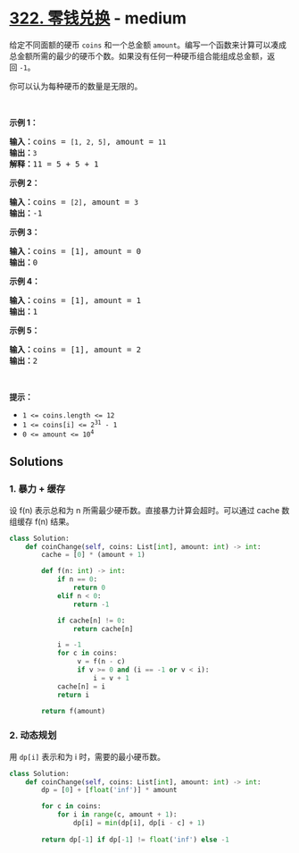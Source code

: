 # [322. 零钱兑换](https://leetcode-cn.com/problems/coin-change/) - medium

<p>给定不同面额的硬币 <code>coins</code> 和一个总金额 <code>amount</code>。编写一个函数来计算可以凑成总金额所需的最少的硬币个数。如果没有任何一种硬币组合能组成总金额，返回 <code>-1</code>。</p>

<p>你可以认为每种硬币的数量是无限的。</p>

<p> </p>

<p><strong>示例 1：</strong></p>

<pre>
<strong>输入：</strong>coins = <code>[1, 2, 5]</code>, amount = <code>11</code>
<strong>输出：</strong><code>3</code> 
<strong>解释：</strong>11 = 5 + 5 + 1</pre>

<p><strong>示例 2：</strong></p>

<pre>
<strong>输入：</strong>coins = <code>[2]</code>, amount = <code>3</code>
<strong>输出：</strong>-1</pre>

<p><strong>示例 3：</strong></p>

<pre>
<strong>输入：</strong>coins = [1], amount = 0
<strong>输出：</strong>0
</pre>

<p><strong>示例 4：</strong></p>

<pre>
<strong>输入：</strong>coins = [1], amount = 1
<strong>输出：</strong>1
</pre>

<p><strong>示例 5：</strong></p>

<pre>
<strong>输入：</strong>coins = [1], amount = 2
<strong>输出：</strong>2
</pre>

<p> </p>

<p><strong>提示：</strong></p>

<ul>
	<li><code>1 <= coins.length <= 12</code></li>
	<li><code>1 <= coins[i] <= 2<sup>31</sup> - 1</code></li>
	<li><code>0 <= amount <= 10<sup>4</sup></code></li>
</ul>


## Solutions

### 1. 暴力 + 缓存

设 f(n) 表示总和为 n 所需最少硬币数。直接暴力计算会超时。可以通过 cache 数组缓存 f(n) 结果。

```py
class Solution:
    def coinChange(self, coins: List[int], amount: int) -> int:
        cache = [0] * (amount + 1)

        def f(n: int) -> int:
            if n == 0:
                return 0
            elif n < 0:
                return -1

            if cache[n] != 0:
                return cache[n]

            i = -1
            for c in coins:
                 v = f(n - c)
                 if v >= 0 and (i == -1 or v < i):
                     i = v + 1
            cache[n] = i
            return i

        return f(amount)
```

### 2. 动态规划

用 `dp[i]` 表示和为 i 时，需要的最小硬币数。

```py
class Solution:
    def coinChange(self, coins: List[int], amount: int) -> int:
        dp = [0] + [float('inf')] * amount

        for c in coins:
            for i in range(c, amount + 1):
                dp[i] = min(dp[i], dp[i - c] + 1)
        
        return dp[-1] if dp[-1] != float('inf') else -1
```
